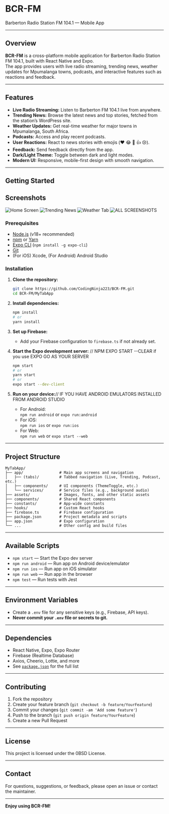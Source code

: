 # BCR-FM

Barberton Radio Station FM 104.1 — Mobile App

---

## Overview

**BCR-FM** is a cross-platform mobile application for Barberton Radio Station FM 104.1, built with React Native and Expo.  
The app provides users with live radio streaming, trending news, weather updates for Mpumalanga towns, podcasts, and interactive features such as reactions and feedback.

---

## Features

- **Live Radio Streaming:** Listen to Barberton FM 104.1 live from anywhere.
- **Trending News:** Browse the latest news and top stories, fetched from the station’s WordPress site.
- **Weather Updates:** Get real-time weather for major towns in Mpumalanga, South Africa.
- **Podcasts:** Access and play recent podcasts.
- **User Reactions:** React to news stories with emojis (❤️ 😂 🤗 👍 😢).
- **Feedback:** Send feedback directly from the app.
- **Dark/Light Theme:** Toggle between dark and light modes.
- **Modern UI:** Responsive, mobile-first design with smooth navigation.

---
## Getting Started
## Screenshots

![Home Screen](./assets/screenshots/home.png)
![Trending News](./assets/screenshots/trending.png)
![Weather Tab](./assets/screenshots/weather.png)
![ALL SCREENSHOTS](./screenshots)
### Prerequisites

- [Node.js](https://nodejs.org/) (v18+ recommended)
- [npm](https://www.npmjs.com/) or [Yarn](https://yarnpkg.com/)
- [Expo CLI](https://docs.expo.dev/get-started/installation/) (`npm install -g expo-cli`)
- [Git](https://git-scm.com/)
- (For iOS) Xcode, (For Android) Android Studio

### Installation

1. **Clone the repository:**
   ```sh
   git clone https://github.com/CodingNinja223/BCR-FM.git
   cd BCR-FM/MyTabApp
   ```

2. **Install dependencies:**
   ```sh
   npm install
   # or
   yarn install
   ```

3. **Set up Firebase:**
   - Add your Firebase configuration to `firebase.ts` if not already set.

4. **Start the Expo development server:** // NPM EXPO START --CLEAR if you use EXPO GO AS YOUR SERVER
   ```sh
   npm start
   # or
   yarn start
   # or
   expo start --dev-client
   ```

5. **Run on your device:**// IF YOU HAVE ANDROID EMULATORS INSTALLED FROM ANDROID STUDIO
   - For Android:  
     `npm run android` or `expo run:android`
   - For iOS:  
     `npm run ios` or `expo run:ios`
   - For Web:  
     `npm run web` or `expo start --web`

---

## Project Structure

```
MyTabApp/
├── app/                # Main app screens and navigation
│   ├── (tabs)/         # Tabbed navigation (Live, Trending, Podcast, etc.)
│   ├── components/     # UI components (ThemeToggle, etc.)
│   └── services/       # Service files (e.g., background audio)
├── assets/             # Images, fonts, and other static assets
├── components/         # Shared React components
├── constants/          # App-wide constants
├── hooks/              # Custom React hooks
├── firebase.ts         # Firebase configuration
├── package.json        # Project metadata and scripts
├── app.json            # Expo configuration
└── ...                 # Other config and build files
```

---

## Available Scripts

- `npm start` — Start the Expo dev server
- `npm run android` — Run app on Android device/emulator
- `npm run ios` — Run app on iOS simulator
- `npm run web` — Run app in the browser
- `npm test` — Run tests with Jest

---

## Environment Variables

- Create a `.env` file for any sensitive keys (e.g., Firebase, API keys).
- **Never commit your `.env` file or secrets to git.**

---

## Dependencies

- React Native, Expo, Expo Router
- Firebase (Realtime Database)
- Axios, Cheerio, Lottie, and more
- See [`package.json`](./package.json) for the full list

---

## Contributing

1. Fork the repository
2. Create your feature branch (`git checkout -b feature/YourFeature`)
3. Commit your changes (`git commit -am 'Add some feature'`)
4. Push to the branch (`git push origin feature/YourFeature`)
5. Create a new Pull Request

---

## License

This project is licensed under the 0BSD License.

---

## Contact

For questions, suggestions, or feedback, please open an issue or contact the maintainer.

---

**Enjoy using BCR-FM!**
